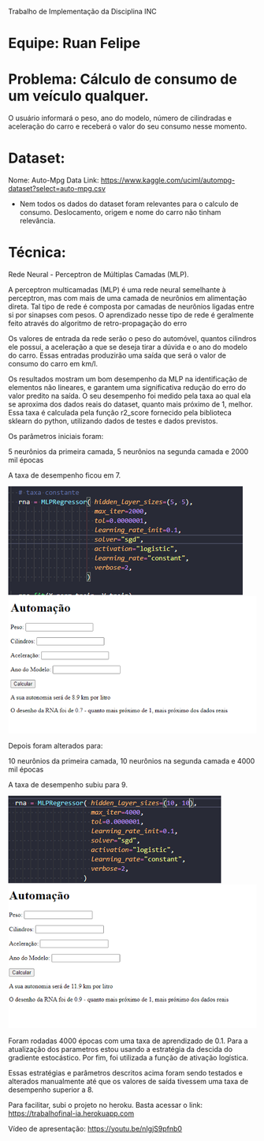 Trabalho de Implementação da Disciplina INC
# Equipe: Ruan Felipe

# Problema: Cálculo de consumo de um veículo qualquer.
O usuário informará o peso, ano do modelo, número de cilindradas e aceleração do carro e receberá o valor do seu consumo nesse momento.

# Dataset:
Nome: Auto-Mpg Data
Link: https://www.kaggle.com/uciml/autompg-dataset?select=auto-mpg.csv

- Nem todos os dados do dataset foram relevantes para o calculo de consumo. Deslocamento, origem e nome do carro não tinham relevância.

# Técnica:
Rede Neural - Perceptron de Múltiplas Camadas (MLP).

A perceptron multicamadas (MLP) é uma rede neural semelhante à perceptron, mas com mais de uma camada de neurônios em alimentação direta. Tal tipo de rede é composta por camadas de neurônios ligadas entre si por sinapses com pesos. O aprendizado nesse tipo de rede é geralmente feito através do algoritmo de retro-propagação do erro

Os valores de entrada da rede serão o peso do automóvel, quantos cilindros ele possui, a aceleração a que se deseja tirar a dúvida e o ano do modelo do carro. Essas entradas produzirão uma saída que será o valor de consumo do carro em km/l.

Os resultados mostram um bom desempenho da MLP na identificação de elementos não lineares, e garantem uma significativa redução do erro do valor predito na saída. O seu desempenho foi medido pela taxa ao qual ela se aproxima dos dados reais do dataset, quanto mais próximo de 1, melhor. Essa taxa é calculada pela função r2_score fornecido pela biblioteca sklearn do python, utilizando dados de testes e dados previstos.

Os parâmetros iniciais foram:

5 neurônios da primeira camada,
5 neurônios na segunda camada e
2000 mil épocas

A taxa de desempenho ficou em 7.

<img src="5x5.png" alt=""/>
<img src="taxa1.png" alt=""/>

Depois foram alterados para:

10 neurônios da primeira camada,
10 neurônios na segunda camada e
4000 mil épocas

A taxa de desempenho subiu para 9.

<img src="10x10.png" alt=""/>
<img src="taxa2.png" alt=""/>

Foram rodadas 4000 épocas com uma taxa de aprendizado de 0.1. Para a atualização dos parametros estou usando a estratégia da descida do gradiente estocástico. Por fim, foi utilizada a função de ativação logística.

Essas estratégias e parâmetros descritos acima foram sendo testados e alterados manualmente até que os valores de saída tivessem uma taxa de desempenho superior a 8.

Para facilitar, subi o projeto no heroku. Basta acessar o link: https://trabalhofinal-ia.herokuapp.com

Vídeo de apresentação: https://youtu.be/nIgjS9pfnb0

